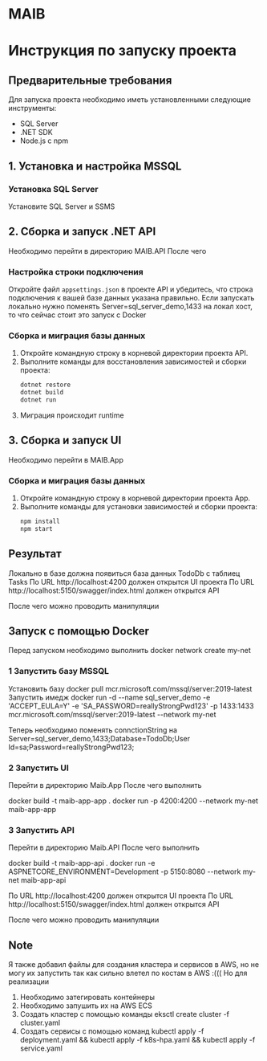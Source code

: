 # MAIB

# Инструкция по запуску проекта

## Предварительные требования
Для запуска проекта необходимо иметь установленными следующие инструменты:
- SQL Server
- .NET SDK
- Node.js с npm

## 1. Установка и настройка MSSQL

### Установка SQL Server
Установите SQL Server и SSMS

## 2. Сборка и запуск .NET API

Необходимо перейти в директорию MAIB.API
После чего 

### Настройка строки подключения
Откройте файл `appsettings.json` в проекте API и убедитесь, что строка подключения к вашей базе данных указана правильно.
Если запускать локально нужно поменять Server=sql_server_demo,1433 на локал хост, то что сейчас стоит это запуск с Docker 
### Сборка и миграция базы данных
1. Откройте командную строку в корневой директории проекта API.
2. Выполните команды для восстановления зависимостей и сборки проекта:
   ```bash
   dotnet restore
   dotnet build
   dotnet run 
   ```
3. Миграция происходит runtime
## 3. Сборка и запуск UI

Необходимо перейти в MAIB.App
### Сборка и миграция базы данных
1. Откройте командную строку в корневой директории проекта App.
2. Выполните команды для установки зависимостей и сборки проекта:
   ```bash
   npm install
   npm start 
   ```

## Результат 

Локально в базе должна появиться база данных TodoDb с таблиец Tasks
По URL http://localhost:4200 должен открытся UI проекта 
По URL http://localhost:5150/swagger/index.html должен открытся API 

После чего можно проводить манипуляции 

## Запуск с помощью Docker 

Перед запуском необходимо выполнить 
docker network create my-net
### 1 Запустить базу MSSQL 

Установить базу 
docker pull mcr.microsoft.com/mssql/server:2019-latest
Запустить имедж
docker run -d --name sql_server_demo -e 'ACCEPT_EULA=Y' -e 'SA_PASSWORD=reallyStrongPwd123' -p 1433:1433 mcr.microsoft.com/mssql/server:2019-latest --network my-net

Теперь необходимо поменять connctionString на Server=sql_server_demo,1433;Database=TodoDb;User Id=sa;Password=reallyStrongPwd123;
### 2 Запустить UI 

Перейти в директорию Maib.App
После чего выполнить 

docker build -t maib-app-app .
docker run -p 4200:4200 --network my-net maib-app-app

### З Запустить API 

Перейти в директорию Maib.API
После чего выполнить 

docker build -t maib-app-api .
docker run -e ASPNETCORE_ENVIRONMENT=Development -p 5150:8080 --network my-net maib-app-api

По URL http://localhost:4200 должен открытся UI проекта 
По URL http://localhost:5150/swagger/index.html должен открытся API 

После чего можно проводить манипуляции 


## Note
Я также добавил файлы для создания кластера и сервисов в AWS, но не могу их запустить так как сильно влетел по костам в AWS :(((
Но для реализации 
1) Необходимо затегировать контейнеры 
2) Необходимо запушить их на AWS ECS
3) Создать кластер с помощью команды eksctl create cluster -f cluster.yaml
4) Создать сервисы с помощью команд kubectl apply -f deployment.yaml && kubectl apply -f k8s-hpa.yaml && kubectl apply -f service.yaml